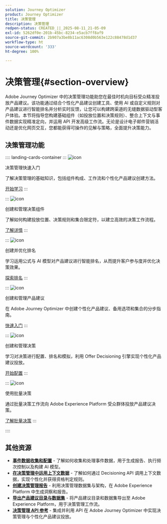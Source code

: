 ```yaml
---
solution: Journey Optimizer
product: Journey Optimizer
title: 决策管理
description: 决策管理
redpen-status: CREATED_||_2025-08-11_21-05-09
exl-id: 5262df0e-201b-45bc-8234-e5acb7ff8af9
source-git-commit: 2b907a3be8b11ac6308d0b563e122c88478d1d37
workflow-type: ht
source-wordcount: '333'
ht-degree: 100%

---
```


# 决策管理{#section-overview}

Adobe Journey Optimizer 中的决策管理功能助您在最佳时机向目标受众精准投放产品建议。该功能通过结合个性化产品建议创建工具、使用 AI 或自定义规则对产品建议进行智能排名并分析实时反馈，让您可以构建跨渠道的无缝数据驱动型客户体验。本节将指导您构建基础组件（如投放位置和决策规则）、整合上下文与事件数据实现精准定向，并运用 API 开发高级工作流。无论是设计电子邮件营销活动还是优化网页交互，您都能获得可操作的见解与策略，全面提升决策能力。

## 决策管理功能

:::: landing-cards-container
:::
![icon](https://cdn.experienceleague.adobe.com/icons/circle-play.svg)

决策管理快速入门

了解决策管理的基础知识，包括组件构成、工作流和个性化产品建议创建方法。

[开始学习](get-started-decision-landing-page.md)
:::

:::
![icon](https://cdn.experienceleague.adobe.com/icons/puzzle-piece.svg)

创建和管理决策组件

了解如何构建投放位置、决策规则和集合限定符，以建立高效的决策工作流程。

[了解详情](create-components-landing-page.md)
:::

:::
![icon](https://cdn.experienceleague.adobe.com/icons/bullseye.svg)

创建并优化排名

学习运用公式与 AI 模型对产品建议进行智能排名，从而提升客户参与度并优化决策效果。

[探索排名](rankings-landing-page.md)
:::

:::
![icon](https://cdn.experienceleague.adobe.com/icons/list-check.svg)

创建和管理产品建议

在 Adobe Journey Optimizer 中创建个性化产品建议、备用选项和集合的分步指南。

[快速入门](managing-offers-in-the-offer-library-landing-page.md)
:::

:::
![icon](https://cdn.experienceleague.adobe.com/icons/gear.svg)

创建和管理决策

学习对决策进行配置、排名和模拟，利用 Offer Decisioning 引擎实现个性化产品建议投放。

[开始配置](create-manage-activities-landing-page.md)
:::

:::
![icon](https://cdn.experienceleague.adobe.com/icons/screwdriver-wrench.svg)

使用批量决策

通过批量决策工作流向 Adobe Experience Platform 受众群体投放产品建议决策。

[了解批量决策](../using/offers/batch-delivery.md)
:::

::::


## 其他资源

- **[事件数据收集和配置](collect-event-data-landing-page.md)** - 了解如何收集和处理事件数据，用于生成报告、执行频次控制以及构建 AI 模型。
- **[在决策管理中运用上下文数据](context-data-landing-page.md)** - 了解如何通过 Decisioning API 调用上下文数据，实现个性化并获得资格判定规则。
- **[创建决策管理报告](create-reports-landing-page.md)** - 利用决策管理数据集与架构，在 Adobe Experience Platform 中生成洞察和报告。
- **[导出产品建议目录与数据集](export-catalog-landing-page.md)** - 将产品建议目录和数据集导出至 Adobe Experience Platform，用于决策管理工作流。
- **[决策管理 API 参考](api-reference-landing-page.md)** - 集成并利用 API 在 Adobe Journey Optimizer 中实现决策管理与个性化产品建议投放。
